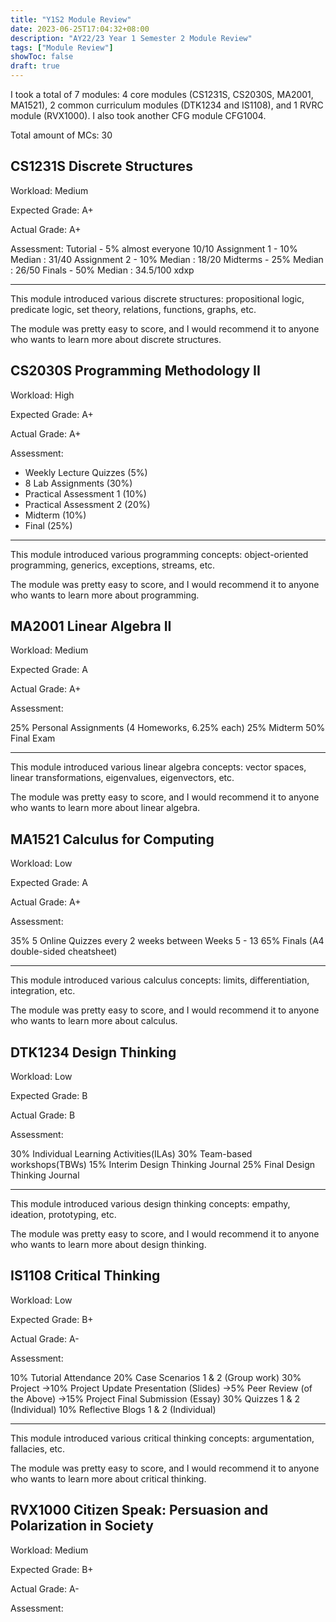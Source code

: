 ```yaml
---
title: "Y1S2 Module Review"
date: 2023-06-25T17:04:32+08:00
description: "AY22/23 Year 1 Semester 2 Module Review"
tags: ["Module Review"]
showToc: false
draft: true
---
```


I took a total of 7 modules: 4 core modules (CS1231S, CS2030S, MA2001, MA1521), 2 common curriculum modules (DTK1234 and IS1108), and 1 RVRC module (RVX1000). I also took another CFG module CFG1004.

Total amount of MCs: 30

## CS1231S Discrete Structures

Workload: Medium

Expected Grade: A+

Actual Grade: A+

Assessment:
Tutorial - 5% almost everyone 10/10
Assignment 1 - 10% Median : 31/40
Assignment 2 - 10% Median : 18/20
Midterms - 25% Median : 26/50
Finals - 50% Median : 34.5/100 xdxp

---

This module introduced various discrete structures: propositional logic, predicate logic, set theory, relations, functions, graphs, etc.

The module was pretty easy to score, and I would recommend it to anyone who wants to learn more about discrete structures.

## CS2030S Programming Methodology II

Workload: High

Expected Grade: A+

Actual Grade: A+

Assessment:

- Weekly Lecture Quizzes (5%)
- 8 Lab Assignments (30%)
- Practical Assessment 1 (10%)
- Practical Assessment 2 (20%)
- Midterm (10%)
- Final (25%)

---

This module introduced various programming concepts: object-oriented programming, generics, exceptions, streams, etc.

The module was pretty easy to score, and I would recommend it to anyone who wants to learn more about programming.

## MA2001 Linear Algebra II

Workload: Medium

Expected Grade: A

Actual Grade: A+

Assessment:

25% Personal Assignments (4 Homeworks, 6.25% each)
25% Midterm
50% Final Exam

---

This module introduced various linear algebra concepts: vector spaces, linear transformations, eigenvalues, eigenvectors, etc.

The module was pretty easy to score, and I would recommend it to anyone who wants to learn more about linear algebra.

## MA1521 Calculus for Computing

Workload: Low

Expected Grade: A

Actual Grade: A+

Assessment:

35% 5 Online Quizzes every 2 weeks between Weeks 5 - 13
65% Finals (A4 double-sided cheatsheet)

---

This module introduced various calculus concepts: limits, differentiation, integration, etc.

The module was pretty easy to score, and I would recommend it to anyone who wants to learn more about calculus.

## DTK1234 Design Thinking

Workload: Low

Expected Grade: B

Actual Grade: B

Assessment:

30% Individual Learning Activities(ILAs)
30% Team-based workshops(TBWs)
15% Interim Design Thinking Journal
25% Final Design Thinking Journal

---

This module introduced various design thinking concepts: empathy, ideation, prototyping, etc.

The module was pretty easy to score, and I would recommend it to anyone who wants to learn more about design thinking.

## IS1108 Critical Thinking

Workload: Low

Expected Grade: B+

Actual Grade: A-

Assessment:

10% Tutorial Attendance
20% Case Scenarios 1 & 2 (Group work)
30% Project
->10% Project Update Presentation (Slides)
->5% Peer Review (of the Above)
->15% Project Final Submission (Essay)
30% Quizzes 1 & 2 (Individual)
10% Reflective Blogs 1 & 2 (Individual)

---

This module introduced various critical thinking concepts: argumentation, fallacies, etc.

The module was pretty easy to score, and I would recommend it to anyone who wants to learn more about critical thinking.

## RVX1000 Citizen Speak: Persuasion and Polarization in Society

Workload: Medium

Expected Grade: B+

Actual Grade: A-

Assessment:
